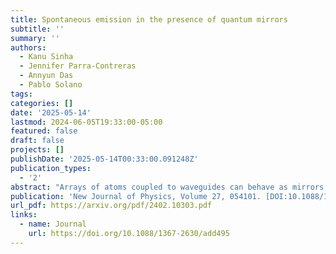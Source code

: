 ```yaml
---
title: Spontaneous emission in the presence of quantum mirrors
subtitle: ''
summary: ''
authors:
  - Kanu Sinha
  - Jennifer Parra-Contreras
  - Annyun Das
  - Pablo Solano
tags:
categories: []
date: '2025-05-14'
lastmod: 2024-06-05T19:33:00-05:00
featured: false
draft: false
projects: []
publishDate: '2025-05-14T00:33:00.091248Z'
publication_types:
  - '2'
abstract: "Arrays of atoms coupled to waveguides can behave as mirrors. We consider an array of $\\Lambda$-type three-level atoms wherein preparing the atoms in one ground state or another leads to reflection or transmission of the guided electromagnetic field; a superposition of the two ground states thus corresponds to a coherent superposition of mirror-like and transparent boundary conditions. We analyze the spontaneous emission of an excited two-level atom in the presence of such a *quantum mirror*, and inside a cavity formed by quantum mirrors, demonstrating that the resulting dynamics of the excited atom can exhibit exotic features, e.g., a superposition of Rabi cycle and exponential decay. Our results pave the way for exploring quantum electrodynamics (QED) phenomena in a paradigm wherein boundary conditions can exhibit quantum superpositions and correlations."
publication: 'New Journal of Physics, Volume 27, 054101. [DOI:10.1088/1367-2630/add495](https://doi.org/10.1088/1367-2630/add495)'
url_pdf: https://arxiv.org/pdf/2402.10303.pdf
links:
  - name: Journal
    url: https://doi.org/10.1088/1367-2630/add495
---
```

